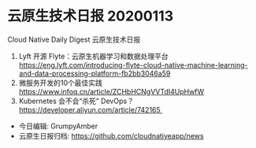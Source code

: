 # 云原生技术日报 20200113
Cloud Native Daily Digest 云原生技术日报
1. Lyft 开源 Flyte：云原生机器学习和数据处理平台
https://eng.lyft.com/introducing-flyte-cloud-native-machine-learning-and-data-processing-platform-fb2bb3046a59
2. 微服务开发的10个最佳实践 https://www.infoq.cn/article/ZCHbHCNgVVTdI4UpHwfW
3. Kubernetes 会不会“杀死” DevOps？https://developer.aliyun.com/article/742165 
* 今日编辑: GrumpyAmber
* 云原生日报归档: https://github.com/cloudnativeapp/news
